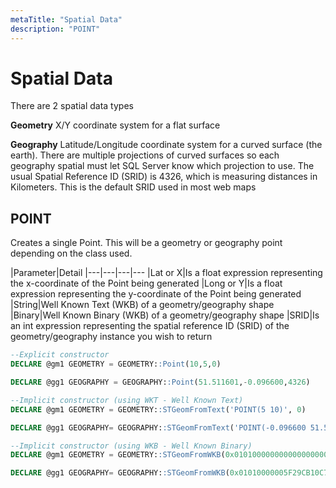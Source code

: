 ```yaml
---
metaTitle: "Spatial Data"
description: "POINT"
---
```


# Spatial Data


There are 2 spatial data types

**Geometry**
X/Y coordinate system for a flat surface

**Geography**
Latitude/Longitude coordinate system for a curved surface (the earth). There are multiple projections of curved surfaces so each geography spatial must let SQL Server know which projection to use. The usual Spatial Reference ID (SRID) is 4326, which is measuring distances in Kilometers. This is the default SRID used in most web maps



## POINT


Creates a single Point. This will be a geometry or geography point depending on the class used.

|Parameter|Detail
|---|---|---|---
|Lat or X|Is a float expression representing the x-coordinate of the Point being generated
|Long or Y|Is a float expression representing the y-coordinate of the Point being generated
|String|Well Known Text (WKB) of a geometry/geography shape
|Binary|Well Known Binary (WKB) of a geometry/geography shape
|SRID|Is an int expression representing the spatial reference ID (SRID) of the geometry/geography instance you wish to return

```sql
--Explicit constructor 
DECLARE @gm1 GEOMETRY = GEOMETRY::Point(10,5,0)

DECLARE @gg1 GEOGRAPHY = GEOGRAPHY::Point(51.511601,-0.096600,4326)

--Implicit constructor (using WKT - Well Known Text)
DECLARE @gm1 GEOMETRY = GEOMETRY::STGeomFromText('POINT(5 10)', 0)

DECLARE @gg1 GEOGRAPHY= GEOGRAPHY::STGeomFromText('POINT(-0.096600 51.511601)', 4326)

--Implicit constructor (using WKB - Well Known Binary)
DECLARE @gm1 GEOMETRY = GEOMETRY::STGeomFromWKB(0x010100000000000000000014400000000000002440, 0)

DECLARE @gg1 GEOGRAPHY= GEOGRAPHY::STGeomFromWKB(0x01010000005F29CB10C7BAB8BFEACC3D247CC14940, 4326)

```


